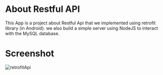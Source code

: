 # About Restful API                                                                                                                                             
This App is a project about Restful Api that we implemented using retrofit library (in Android). we also build a simple server using NodeJS to interact with the MySQL database.

# Screenshot
![retrofitApi](https://user-images.githubusercontent.com/60100330/178118738-71bd0331-58ab-4610-9475-dcd341087a94.png)

